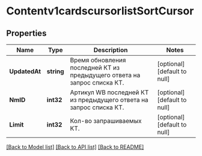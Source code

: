 # Contentv1cardscursorlistSortCursor

## Properties
Name | Type | Description | Notes
------------ | ------------- | ------------- | -------------
**UpdatedAt** | **string** | Время обновления последней КТ из предыдущего ответа на запрос списка КТ. | [optional] [default to null]
**NmID** | **int32** | Артикул WB последней КТ из предыдущего ответа на запрос списка КТ. | [optional] [default to null]
**Limit** | **int32** | Кол-во запрашиваемых КТ. | [optional] [default to null]

[[Back to Model list]](../README.md#documentation-for-models) [[Back to API list]](../README.md#documentation-for-api-endpoints) [[Back to README]](../README.md)

